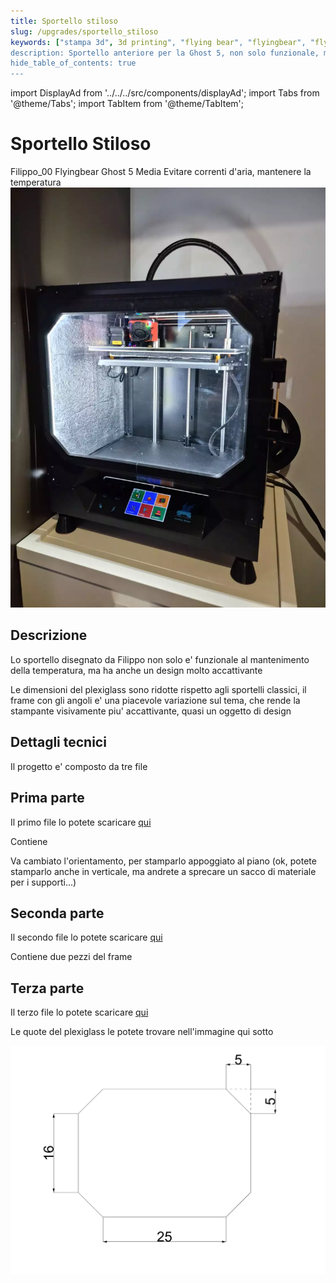 ```yaml
---
title: Sportello stiloso
slug: /upgrades/sportello_stiloso
keywords: ["stampa 3d", 3d printing", "flying bear", "flyingbear", "flying bear ghost", "flyingbear ghost", "flyingbear ghost 5", "flying bear ghost 5", "flyingbear ghost firmware", "flyingbear ghost upgrade"]
description: Sportello anteriore per la Ghost 5, non solo funzionale, ma che rende la macchina anche un oggetto di design
hide_table_of_contents: true
---
```


import DisplayAd from '../../../src/components/displayAd';
import Tabs from '@theme/Tabs';
import TabItem from '@theme/TabItem';

# Sportello Stiloso

<Tabs>
  <TabItem value="author" label="Autore">
    Filippo_00
  </TabItem>
  <TabItem value="machine" label="Macchina">
    Flyingbear Ghost 5
  </TabItem>
  <TabItem value="difficulty" label="Difficolta'">
    Media
  </TabItem>
  <TabItem value="Scopo" label="Scopo">
    Evitare correnti d'aria, mantenere la temperatura
  </TabItem>
</Tabs>


<!-- [ ![Flyingbear Ghost - Sportello - Thumbnail](/img/upgrades/sportelloFrontale/thumbnailPortaFilippo.webp) ](/img/upgrades/sportelloFrontale/thumbnailPortaFilippo.webp) -->


<div style={{marginBottom:"10px"}}>
<a href="/img/upgrades/sportelloFrontale/thumbnailPortaFilippo.webp" target="_blank">
    <img style={{float: "right", marginRight: "30px", height:"100%", width: "320px", height:"420px"}} src="/img/upgrades/sportelloFrontale/thumbnailPortaFilippo.webp"/>
</a>

## Descrizione

Lo sportello disegnato da Filippo non solo e' funzionale al mantenimento della temperatura, ma ha anche un design molto accattivante

Le dimensioni del plexiglass sono ridotte rispetto agli sportelli classici, il frame con gli angoli e' una piacevole variazione sul tema, che rende la stampante visivamente piu' accattivante, quasi un oggetto di design

</div>

<div style={{clear:"both"}}/>

## Dettagli tecnici

Il progetto e' composto da tre file

## Prima parte

Il primo file lo potete scaricare [qui](/stl/sportelloFrontale/1.3mf)

Contiene

Va cambiato l'orientamento, per stamparlo appoggiato al piano (ok, potete stamparlo anche in verticale, ma andrete a sprecare un sacco di materiale per i supporti...)


## Seconda parte
Il secondo file lo potete scaricare [qui](/stl/sportelloFrontale/2.3mf)

Contiene due pezzi del frame

<!-- :::tip
Questa parte va stampata con i supporti
::: -->

## Terza parte
Il terzo file lo potete scaricare [qui](/stl/sportelloFrontale/3.3mf)

<DisplayAd/>

Le quote del plexiglass le potete trovare nell'immagine qui sotto

[![Flyingbear Ghost - Sportello -Quote Plexiglass](/img/upgrades/sportelloFrontale/quote.webp)](/img/upgrades/sportelloFrontale/quote.webp)
